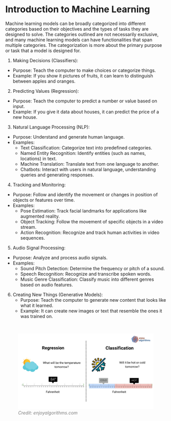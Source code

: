 # Introduction to Machine Learning

Machine learning models can be broadly categorized into different categories based on their objectives and the types of tasks they are designed to solve. The categories outlined are not necessarily exclusive, and many machine learning models can have functionalities that span multiple categories. The categorization is more about the primary purpose or task that a model is designed for.

1. Making Decisions (Classifiers):
  - Purpose: Teach the computer to make choices or categorize things.
  - Example: If you show it pictures of fruits, it can learn to distinguish between apples and oranges.

2. Predicting Values (Regression):
  - Purpose: Teach the computer to predict a number or value based on input.
  - Example: If you give it data about houses, it can predict the price of a new house.

3. Natural Language Processing (NLP):
  - Purpose: Understand and generate human language.
  - Examples:
    - Text Classification: Categorize text into predefined categories.
    - Named Entity Recognition: Identify entities (such as names, locations) in text.
    - Machine Translation: Translate text from one language to another.
    - Chatbots: Interact with users in natural language, understanding queries and generating responses.

4. Tracking and Monitoring:
  - Purpose: Follow and identify the movement or changes in position of objects or features over time.
  - Examples:
    - Pose Estimation: Track facial landmarks for applications like augmented reality.
    - Object Tracking: Follow the movement of specific objects in a video stream.
    - Action Recognition: Recognize and track human activities in video sequences.

5. Audio Signal Processing:
  - Purpose: Analyze and process audio signals.
  - Examples:
    - Sound Pitch Detection: Determine the frequency or pitch of a sound.
    - Speech Recognition: Recognize and transcribe spoken words.
    - Music Genre Classification: Classify music into different genres based on audio features.

6. Creating New Things (Generative Models):
   - Purpose: Teach the computer to generate new content that looks like what it learned.
   - Example: It can create new images or text that resemble the ones it was trained on.

<br>
<figure>
  <img src="../assets/lecture/regression_classification.png" width="700px">
  <figcaption style="color:grey; font-style: italic;">Credit: enjoyalgorithms.com</figcaption>
</figure>
<br>
